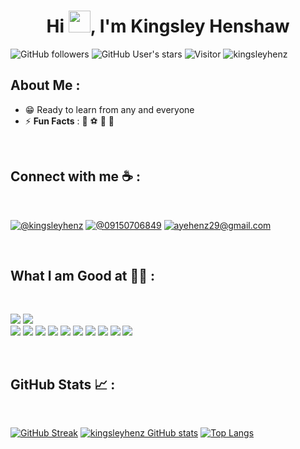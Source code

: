<h1 align="center">Hi <img src="https://media.giphy.com/media/hvRJCLFzcasrR4ia7z/giphy.gif" width="35">, I'm Kingsley Henshaw</h1>

![GitHub followers](https://img.shields.io/github/followers/kingsleyhenz?style=social) ![GitHub User's stars](https://img.shields.io/github/stars/kingsleyhenz?style=social) ![Visitor](https://visitor-badge.laobi.icu/badge?page_id=kingsleyhenz.repoName) <img src="https://komarev.com/ghpvc/?username=kingsleyhenz" alt="kingsleyhenz" />

## About Me :

- 😁 Ready to learn from any and everyone
- ⚡ **Fun Facts** : 🍕 ⚽ 🏀 🎥

<br>

## Connect with me ☕ :

<br>

 [![@kingsleyhenz](https://img.icons8.com/fluency/48/000000/linkedin.png "@kingsleyhenz")](https://www.linkedin.com/in/kingsley-henshaw-36b967224/)
 [![@09150706849](https://img.icons8.com/fluency/48/000000/phone-disconnected.png "@09150706849")](tel:09150706849) [![ayehenz29@gmail.com](https://img.icons8.com/fluency/48/000000/apple-mail.png "@ayehenz29@gmail.com")](ayehenz29@gmail.com)

<br>

## What I am Good at 🧑‍💻 :

<br>

<img src="https://img.icons8.com/color/48/000000/html-5--v1.png"/> <img src="https://img.icons8.com/color/48/000000/css3.png"/>  
<img src="https://img.icons8.com/color/48/000000/javascript--v1.png"/> <img src="https://img.icons8.com/office/48/000000/react.png"/> <img src="https://img.icons8.com/color/48/000000/microsoft-sql-server.png"/>
<img src="https://img.icons8.com/color/48/000000/java-coffee-cup-logo--v1.png"/> <img src="https://img.icons8.com/color/48/000000/mysql-logo.png"/> <img src="https://img.icons8.com/color/48/000000/mongodb.png"/> <img src="https://img.icons8.com/color/48/000000/postgreesql.png"/> <img src="https://img.icons8.com/color/48/000000/express.png"/> <img src="https://img.icons8.com/color/48/000000/c-sharp-logo.png"/>
<img src="https://img.icons8.com/color/48/000000/npm.png"/>

<br>

## GitHub Stats 📈 :

<br>

[![GitHub Streak](https://github-readme-streak-stats.herokuapp.com?user=kingsleyhenz&theme=algolia&date_format=M%20j%5B%2C%20Y%5D)](https://git.io/streak-stats) [![kingsleyhenz GitHub stats](https://github-readme-stats.vercel.app/api?username=kingsleyhenz&theme=algolia)](https://github.com/kingsleyhenz/github-readme-stats) [![Top Langs](https://github-readme-stats.vercel.app/api/top-langs/?username=kingsleyhenz&theme=algolia)](https://github.com/kingsleyhenz/github-readme-stats)

<br>
